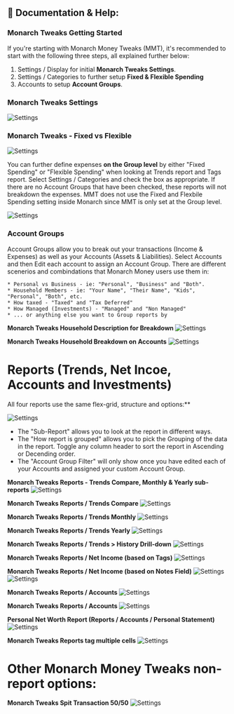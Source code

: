 ## 📖 Documentation & Help:

### Monarch Tweaks Getting Started

If you're starting with Monarch Money Tweaks (MMT), it's recommended to start with the following three steps, all explained further below:

1. Settings / Display for initial **Monarch Tweaks Settings**.
2. Settings / Categories to further setup **Fixed & Flexible Spending**
3. Accounts to setup **Account Groups**.

### Monarch Tweaks Settings

![Settings](/images/MT_V3_01.png)

### Monarch Tweaks - Fixed vs Flexible
![Settings](/images/MTFixed.png)

You can further define expenses **on the Group level** by either "Fixed Spending" or "Flexible Spending" when looking at Trends report and Tags report.   Select Settings / Categories and check the box as appropriate.   If there are no Account Groups that have been checked, these reports will not breakdown the expenses.   MMT does not use the Fixed and Flexbile Spending setting inside Monarch since MMT is only set at the Group level.

![Settings](/images/MM_FixedNoFixed.png)

### Account Groups 

Account Groups allow you to break out your transactions (Income & Expenses) as well as your Accounts (Assets & Liabilities).   Select Accounts and then Edit each account to assign an Account Group.  There are different scenerios and combindations that Monarch Money users use them in:

    * Personal vs Business - ie: "Personal", "Business" and "Both".
    * Household Members - ie: "Your Name", "Their Name", "Kids", "Personal", "Both", etc.
    * How taxed - "Taxed" and "Tax Deferred"
    * How Managed (Investments) - "Managed" and "Non Managed"
    * ... or anything else you want to Group reports by

**Monarch Tweaks Household Description for Breakdown**
![Settings](/images/MT_V3_11.png)

**Monarch Tweaks Household Breakdown on Accounts**
![Settings](/images/MT_V3_13.png)


# Reports (Trends, Net Incoe, Accounts and Investments)

All four reports use the same flex-grid, structure and options:**

![Settings](/images/MT_V3_99.png)

* The "Sub-Report" allows you to look at the report in different ways. 
* The "How report is grouped" allows you to pick the Grouping of the data in the report.  Toggle any column header to sort the report in Ascending or Decending order.
* The "Account Group Filter" will only show once you have edited each of your Accounts and assigned your custom Account Group.

**Monarch Tweaks Reports - Trends Compare, Monthly & Yearly sub-reports**
![Settings](/images/MTTrendInfo.png)

**Monarch Tweaks Reports / Trends Compare**
![Settings](/images/MT_V3_04.png)

**Monarch Tweaks Reports / Trends Monthly**
![Settings](/images/MT_V3_05.png)

**Monarch Tweaks Reports / Trends Yearly**
![Settings](/images/MT_V3_06.png)

**Monarch Tweaks Reports / Trends > History Drill-down**
![Settings](/images/MT_V3_History.png)

**Monarch Tweaks Reports / Net Income (based on Tags)**
![Settings](/images/MT_V3_09.png)

**Monarch Tweaks Reports / Net Income (based on Notes Field)**
![Settings](/images/MT_TagNotes.png)
![Settings](/images/MT_TagsNotes2.png)

**Monarch Tweaks Reports / Accounts**
![Settings](/images/MT_V3_07.png)

**Monarch Tweaks Reports / Accounts**
![Settings](/images/MT_V3_08.png)

**Personal Net Worth Report (Reports / Accounts / Personal Statement)**
![Settings](/images/MT_V3_12.png)

**Monarch Tweaks Reports tag multiple cells**
![Settings](/images/MT_V3_10.png)

# Other Monarch Money Tweaks non-report options:

**Monarch Tweaks Spit Transaction 50/50**
![Settings](/images/MT_V3_03.png)
